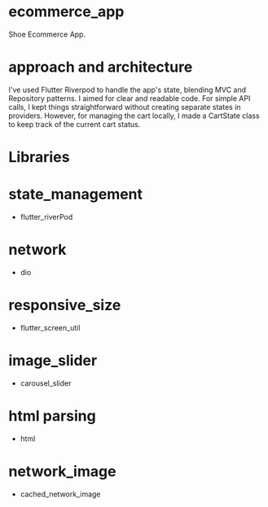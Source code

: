 # ecommerce_app

Shoe Ecommerce App.

# approach and architecture

I've used Flutter Riverpod to handle the app's state, blending MVC and Repository patterns. I aimed for clear and readable code. For simple API calls, I kept things straightforward without creating separate states in providers. However, for managing the cart locally, I made a CartState class to keep track of the current cart status.

# Libraries

# state_management
- flutter_riverPod

# network
- dio

# responsive_size
- flutter_screen_util

# image_slider
- carousel_slider

# html parsing
- html

# network_image
- cached_network_image

